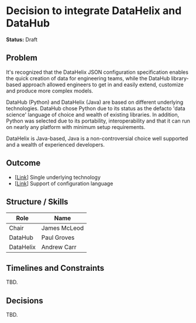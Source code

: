 # Decision to integrate DataHelix and DataHub

__Status:__ Draft

## Problem

It's recognized that the DataHelix JSON configuration specification enables the quick creation of data for engineering teams, while the DataHub library-based approach allowed engineers to get in and easily extend, customize and produce more complex models.

DataHub (Python) and DataHelix (Java) are based on different underlying technologies. DataHub chose Python due to its status as the defacto 'data science' language of choice and wealth of existing libraries. In addition, Python was selected due to its portability, interoperability and that it can run on nearly any platform with minimum setup requirements.

DataHelix is Java-based, Java is a non-controversial choice well supported and a wealth of experienced developers.

## Outcome

* [[Link](./outcomes/single-underlying-technology.md)] Single underlying technology
* [[Link](./outcomes/single-underlying-technology.md)] Support of configuration language

## Structure / Skills

| Role       |Name           |
|------------|---------------|
| Chair      | James McLeod  |
| DataHub    | Paul Groves   |
| DataHelix  | Andrew Carr   |

## Timelines and Constraints

TBD.

## Decisions

TBD.
